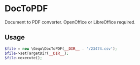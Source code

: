 # DocToPDF
Document to PDF converter. OpenOffice or LibreOffice required.
## Usage
```php
$file = new \Geqo\DocToPDF(__DIR__ . '/23474.csv');
$file->setTargetDir(__DIR__);
$file->execute();
```
